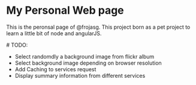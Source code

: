 # My Personal Web page

This is the peronsal page of @frojasg. This project born as a pet project to learn a little bit of node and angularJS.

# TODO:
* Select randomdly a background image from flickr album
* Select background image depending on browser resolution
* Add Caching to services request
* Display summary information from different services


